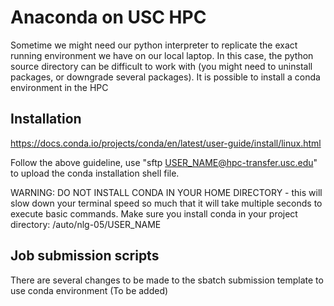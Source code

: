 # Anaconda on USC HPC

Sometime we might need our python interpreter to replicate the exact running environment we have on our local
laptop. In this case, the python source directory can be difficult to work with (you might need to uninstall 
packages, or downgrade several packages). It is possible to install a conda environment in the HPC

## Installation

https://docs.conda.io/projects/conda/en/latest/user-guide/install/linux.html

Follow the above guideline, use "sftp USER_NAME@hpc-transfer.usc.edu" to upload the conda installation shell file.

WARNING: DO NOT INSTALL CONDA IN YOUR HOME DIRECTORY - this will slow down your terminal speed so much that it will 
take multiple seconds to execute basic commands. Make sure you install conda in your project directory:
/auto/nlg-05/USER_NAME

## Job submission scripts

There are several changes to be made to the sbatch submission template to use conda environment (To be added)